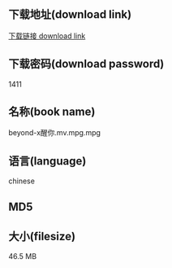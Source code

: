 ## 下载地址(download link)
[下载链接 download link](https://voluble-croquembouche-d321dc.netlify.app/?s=beyond-x%E9%86%92%E4%BD%A0.mv.mpg)

## 下载密码(download password)
1411

## 名称(book name)
beyond-x醒你.mv.mpg.mpg

## 语言(language)
chinese

## MD5


## 大小(filesize)
46.5 MB
